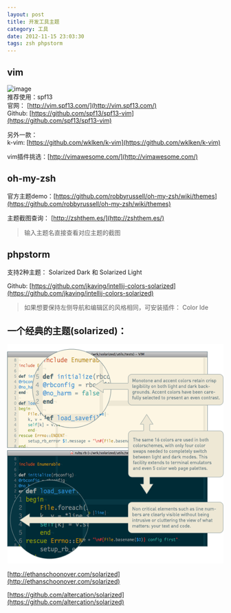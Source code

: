 ```yaml
---
layout: post
title: 开发工具主题
category: 工具
date: 2012-11-15 23:03:30
tags: zsh phpstorm
---
```



## vim

![image](/uploads/2015/09/spf13-vim.png)  
推荐使用：spf13  
官网： [http://vim.spf13.com/](http://vim.spf13.com/)  
Github: [https://github.com/spf13/spf13-vim](https://github.com/spf13/spf13-vim)

另外一款：  
k-vim: [https://github.com/wklken/k-vim](https://github.com/wklken/k-vim)

vim插件挑选：[http://vimawesome.com/](http://vimawesome.com/)

## oh-my-zsh

官方主题demo：[https://github.com/robbyrussell/oh-my-zsh/wiki/themes](https://github.com/robbyrussell/oh-my-zsh/wiki/themes)

主题截图查询： [http://zshthem.es/](http://zshthem.es/)  

 > 输入主题名直接查看对应主题的截图



## phpstorm

支持2种主题： Solarized Dark 和 Solarized Light

Github: [https://github.com/jkaving/intellij-colors-solarized](https://github.com/jkaving/intellij-colors-solarized)

 > 如果想要保持左侧导航和编辑区的风格相同，可安装插件： Color Ide



## 一个经典的主题(solarized)：

![image](/static/uploads/2015/08/solarized-vim.png)

[http://ethanschoonover.com/solarized](http://ethanschoonover.com/solarized)

[https://github.com/altercation/solarized](https://github.com/altercation/solarized)